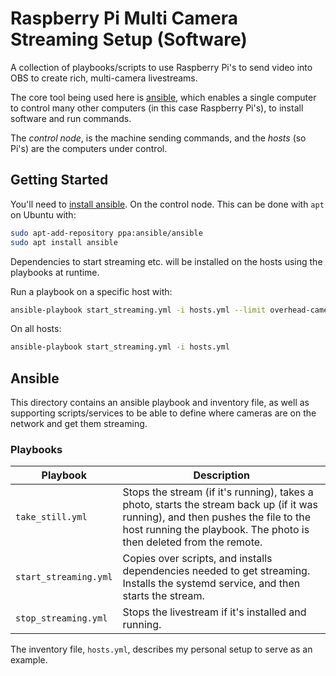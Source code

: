 # Raspberry Pi Multi Camera Streaming Setup (Software)

A collection of playbooks/scripts to use Raspberry Pi's to send video into OBS to create rich, 
multi-camera livestreams.

The core tool being used here is [ansible](https://docs.ansible.com/), which enables a single computer to control many other computers (in this case Raspberry Pi's), to install software and run commands.

The _control node_, is the machine sending commands, and the _hosts_ (so Pi's) are the computers under control.

## Getting Started

You'll need to [install ansible](https://docs.ansible.com/ansible/latest/installation_guide/intro_installation.html).
On the control node. This can be done with `apt` on Ubuntu with:

```bash
sudo apt-add-repository ppa:ansible/ansible
sudo apt install ansible
```

Dependencies to start streaming etc. will be installed on the hosts using the playbooks at runtime.

Run a playbook on a specific host with:

```bash
ansible-playbook start_streaming.yml -i hosts.yml --limit overhead-camera
```

On all hosts:

```bash
ansible-playbook start_streaming.yml -i hosts.yml
```

## Ansible

This directory contains an ansible playbook and inventory file, as well as supporting
scripts/services to be able to define where cameras are on the network and get them streaming.

### Playbooks

| **Playbook**          | **Description**                                                                                                                                                                                         |
|-----------------------|---------------------------------------------------------------------------------------------------------------------------------------------------------------------------------------------------------|
| `take_still.yml`      | Stops the stream (if it's running), takes a photo, starts the stream back up (if it was running), and then pushes the file to the host running the playbook. The photo is then deleted from the remote. |
| `start_streaming.yml` | Copies over scripts, and installs dependencies needed to get streaming. Installs the systemd service, and then starts the stream.                                                                       |
| `stop_streaming.yml`  | Stops the livestream if it's installed and running.                                                                                                                                                     |

The inventory file, `hosts.yml`, describes my personal setup to serve as an example.
